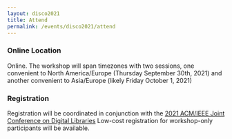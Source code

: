 ```yaml
---
layout: disco2021
title: Attend
permalink: /events/disco2021/attend
---
```

### Online Location
Online. The workshop will span timezones with two sessions, one convenient to North America/Europe (Thursday September 30th, 2021) and another convenient to Asia/Europe (likely Friday October 1, 2021)

### Registration
Registration will be coordinated in conjunction with the [2021 ACM/IEEE Joint Conference on Digital Libraries](https://2021.jcdl.org)
Low-cost registration for workshop-only participants will be available.
